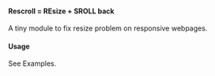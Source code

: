 #### Rescroll = REsize + SROLL back

A tiny module to fix resize problem on responsive webpages.

#### Usage

See Examples.

